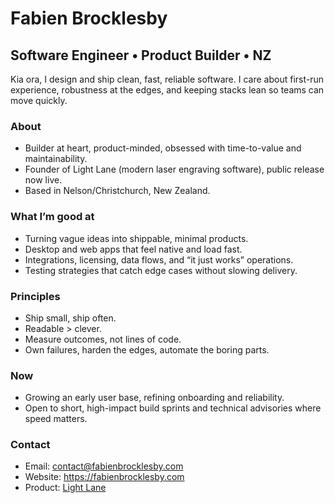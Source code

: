 # Fabien Brocklesby

## Software Engineer • Product Builder • NZ

Kia ora, I design and ship clean, fast, reliable software. I care about first-run experience, robustness at the edges, and keeping stacks lean so teams can move quickly.

### About
- Builder at heart, product-minded, obsessed with time-to-value and maintainability.
- Founder of Light Lane (modern laser engraving software), public release now live.
- Based in Nelson/Christchurch, New Zealand.

### What I’m good at
- Turning vague ideas into shippable, minimal products.
- Desktop and web apps that feel native and load fast.
- Integrations, licensing, data flows, and “it just works” operations.
- Testing strategies that catch edge cases without slowing delivery.

### Principles
- Ship small, ship often.
- Readable > clever.
- Measure outcomes, not lines of code.
- Own failures, harden the edges, automate the boring parts.

### Now
- Growing an early user base, refining onboarding and reliability.
- Open to short, high-impact build sprints and technical advisories where speed matters.

### Contact
- Email: contact@fabienbrocklesby.com
-	Website: https://fabienbrocklesby.com
-	Product: [Light Lane](https://lightlane.app)
